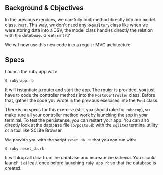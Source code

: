 ## Background & Objectives

In the previous exercices, we carefully built method directly into our
model class, `Post`. This way, we don't need any `Repository` class like
when we were storing data into a CSV, the model class handles directly
the relation with the database. Great isn't it?

We will now use this new code into a regular MVC architecture.

## Specs

Launch the ruby app with:

```bash
$ ruby app.rb
```

It will instantiate a router and start the app. The router is provided,
you just have to code the controller methods into the `PostsController` class.
Before that, gather the code you wrote in the previous exercises into the
`Post` class.

There is no specs for this exercise (still, you should rake for `rubocop`),
so make sure all your controller method work by launching the app in your terminal.
To test the persistense, you can restart your app. You can also directly look
at the database file `db/posts.db` with the `sqlite3` terminal utility or
a tool like SQLite Browser.

We provide you with the script `reset_db.rb` that you can run with:

```bash
$ ruby reset_db.rb
```

It will drop all data from the database and recreate the schema. You should launch
it at least once before launching `ruby app.rb` so that the database is created.